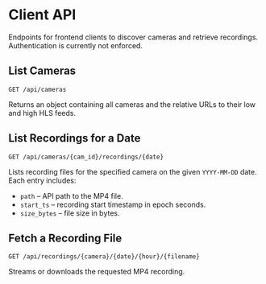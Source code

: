 # Client API

Endpoints for frontend clients to discover cameras and retrieve recordings. Authentication is currently not enforced.

## List Cameras

`GET /api/cameras`

Returns an object containing all cameras and the relative URLs to their low and high HLS feeds.

## List Recordings for a Date

`GET /api/cameras/{cam_id}/recordings/{date}`

Lists recording files for the specified camera on the given `YYYY-MM-DD` date. Each entry includes:

- `path` – API path to the MP4 file.
- `start_ts` – recording start timestamp in epoch seconds.
- `size_bytes` – file size in bytes.

## Fetch a Recording File

`GET /api/recordings/{camera}/{date}/{hour}/{filename}`

Streams or downloads the requested MP4 recording.
